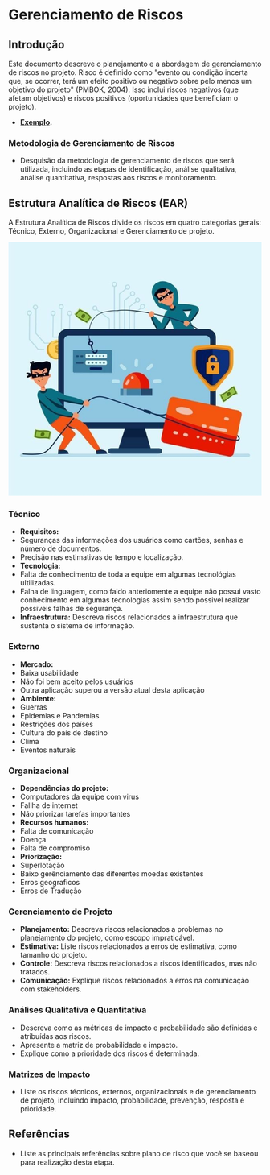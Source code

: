 # Gerenciamento de Riscos

## Introdução
Este documento descreve o planejamento e a abordagem de gerenciamento de riscos no projeto. Risco é definido como "evento ou condição incerta que, se ocorrer, terá um efeito positivo ou negativo sobre pelo menos um objetivo do projeto" (PMBOK, 2004). Isso inclui riscos negativos (que afetam objetivos) e riscos positivos (oportunidades que beneficiam o projeto).   

- **[Exemplo](https://unbarqdsw2020-2.github.io/2020.2_G5_EasyCoffee/#/entrega1/plano_de_riscos).**

### Metodologia de Gerenciamento de Riscos
- Desquisão da metodologia de gerenciamento de riscos que será utilizada, incluindo as etapas de identificação, análise qualitativa, análise quantitativa, respostas aos riscos e monitoramento.

## Estrutura Analítica de Riscos (EAR)
A Estrutura Analítica de Riscos divide os riscos em quatro categorias gerais: Técnico, Externo, Organizacional e Gerenciamento de projeto.

![Logo do Rainbow](img/robo_de_dados.jpeg)

### Técnico
- **Requisitos:** 
- Seguranças das informações dos usuários como cartões, senhas e número de documentos.
- Precisão nas estimativas de tempo e localização.
- **Tecnologia:** 
- Falta de conhecimento de toda a equipe em algumas tecnológias ultilizadas.
- Falha de linguagem, como faldo anteriomente a equipe não possui vasto conhecimento em algumas tecnologias assim sendo possivel realizar possiveis falhas de segurança.
- **Infraestrutura:** Descreva riscos relacionados à infraestrutura que sustenta o sistema de informação.

### Externo
- **Mercado:** 
- Baixa usabilidade
- Não foi bem aceito pelos usuários
- Outra aplicação superou a versão atual desta aplicação
- **Ambiente:**
- Guerras
- Epidemias e Pandemias
- Restrições dos países
- Cultura do país de destino
- Clima
- Eventos naturais

### Organizacional
- **Dependências do projeto:** 
- Computadores da equipe com virus
- Fallha de internet
- Não priorizar tarefas importantes
- **Recursos humanos:** 
- Falta de comunicação
- Doença
- Falta de compromiso
- **Priorização:** 
- Superlotação
- Baixo gerênciamento das diferentes moedas existentes
- Erros geograficos
- Erros de Tradução

### Gerenciamento de Projeto
- **Planejamento:** Descreva riscos relacionados a problemas no planejamento do projeto, como escopo impraticável.
- **Estimativa:** Liste riscos relacionados a erros de estimativa, como tamanho do projeto.
- **Controle:** Descreva riscos relacionados a riscos identificados, mas não tratados.
- **Comunicação:** Explique riscos relacionados a erros na comunicação com stakeholders.

### Análises Qualitativa e Quantitativa
- Descreva como as métricas de impacto e probabilidade são definidas e atribuídas aos riscos.
- Apresente a matriz de probabilidade e impacto.
- Explique como a prioridade dos riscos é determinada.

### Matrizes de Impacto
- Liste os riscos técnicos, externos, organizacionais e de gerenciamento de projeto, incluindo impacto, probabilidade, prevenção, resposta e prioridade.

## Referências
- Liste as principais referências sobre plano de risco que você se baseou para realização desta etapa. 